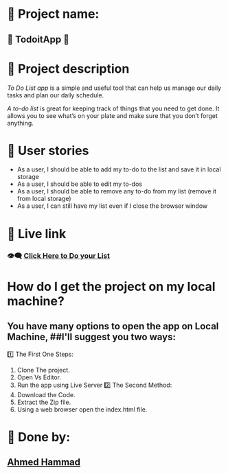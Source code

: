# :small_orange_diamond: Project name:

## :dizzy: **TodoitApp** :dizzy:

# :small_orange_diamond: Project description

_To Do List app_ is a simple and useful tool that can help us manage our daily tasks and plan our daily schedule.

_A to-do list_ is great for keeping track of things that you need to get done. It allows you to see what’s on your plate and make sure that you don’t forget anything.

# :small_orange_diamond: User stories

- As a user, I should be able to add my to-do to the list and save it in local storage
- As a user, I should be able to edit my to-dos
- As a user, I should be able to remove any to-do from my list (remove it from local storage)
- As a user, I can still have my list even if I close the browser window

# :small_orange_diamond: Live link

### :eye_speech_bubble: [Click Here to Do your List](https://gsg-cf05.github.io/TodoApp-ahammad/)

# How do I get the project on my local machine?

## You have many options to open the app on Local Machine, ##I'll suggest you two ways:

:one: The First One Steps:

1.  Clone The project.
2.  Open Vs Editor.
3.  Run the app using Live Server
    :two: The Second Method:
4.  Download the Code.
5.  Extract the Zip file.
6.  Using a web browser open the index.html file.

# :small_orange_diamond: Done by:

## **[Ahmed Hammad](https://github.com/ahmedhmmad)**
